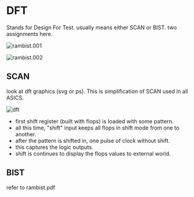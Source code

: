 
# DFT

Stands for Design For Test. usually means either SCAN or BIST.
two assignments here.

![rambist.001](/Users/iliagreenblat/vlsimentor/assignments/2.DFT/rambist.001.jpeg)





![rambist.002](/Users/iliagreenblat/vlsimentor/assignments/2.DFT/rambist.002.jpeg)

## SCAN
look at dft graphics (svg or ps). This is simplification of SCAN used in all ASICS.

![dft](/home/ors/WA/vlsimentor/assignments/2.DFT/dft.svg)

- first shift register (built with flops) is loaded with some pattern.
- all this time, "shift" input keeps all flops in shift mode from one to another.
- after the pattern is shifted in, one pulse of clock without shift.
- this captures the logic outputs.
- shift is continues to display the flops values to external world.

## BIST
refer to rambist.pdf



